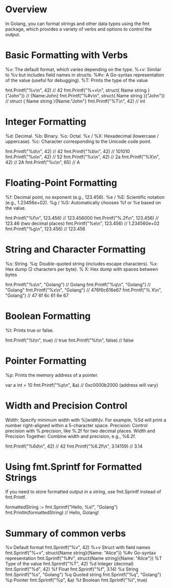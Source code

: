 # Overview
In Golang, you can format strings and other data types using the fmt package, which provides a variety of verbs and options to control the output.

# Basic Formatting with Verbs
%v: The default format, which varies depending on the type.
%+v: Similar to %v but includes field names in structs.
%#v: A Go-syntax representation of the value (useful for debugging).
%T: Prints the type of the value

fmt.Printf("%v\n", 42)             // 42
fmt.Printf("%+v\n", struct{ Name string }{"John"}) // {Name:John}
fmt.Printf("%#v\n", struct{ Name string }{"John"}) // struct { Name string }{Name:"John"}
fmt.Printf("%T\n", 42)             // int


# Integer Formatting
%d: Decimal.
%b: Binary.
%o: Octal.
%x / %X: Hexadecimal (lowercase / uppercase).
%c: Character corresponding to the Unicode code point.

fmt.Printf("%d\n", 42)      // 42
fmt.Printf("%b\n", 42)      // 101010
fmt.Printf("%o\n", 42)      // 52
fmt.Printf("%x\n", 42)      // 2a
fmt.Printf("%X\n", 42)      // 2A
fmt.Printf("%c\n", 65)      // A

# Floating-Point Formatting
%f: Decimal point, no exponent (e.g., 123.456).
%e / %E: Scientific notation (e.g., 1.23456e+02).
%g / %G: Automatically chooses %f or %e based on the value.

fmt.Printf("%f\n", 123.456)    // 123.456000
fmt.Printf("%.2f\n", 123.456)  // 123.46 (two decimal places)
fmt.Printf("%e\n", 123.456)    // 1.234560e+02
fmt.Printf("%g\n", 123.456)    // 123.456

# String and Character Formatting
%s: String.
%q: Double-quoted string (includes escape characters).
%x: Hex dump (2 characters per byte).
% X: Hex dump with spaces between bytes

fmt.Printf("%s\n", "Golang")         // Golang
fmt.Printf("%q\n", "Golang")         // "Golang"
fmt.Printf("%x\n", "Golang")         // 476f6c616e67
fmt.Printf("% X\n", "Golang")        // 47 6f 6c 61 6e 67

# Boolean Formatting
%t: Prints true or false.

fmt.Printf("%t\n", true)   // true
fmt.Printf("%t\n", false)  // false

# Pointer Formatting
%p: Prints the memory address of a pointer.

var a int = 10
fmt.Printf("%p\n", &a)  // 0xc0000b2000 (address will vary)

# Width and Precision Control
Width: Specify minimum width with %[width]v. For example, %5d will print a number right-aligned within a 5-character space.
Precision: Control precision with %.precision, like %.2f for two decimal places.
Width and Precision Together: Combine width and precision, e.g., %6.2f.

fmt.Printf("%6d\n", 42)        //     42
fmt.Printf("%6.2f\n", 3.14159) //   3.14

# Using fmt.Sprintf for Formatted Strings

If you need to store formatted output in a string, use fmt.Sprintf instead of fmt.Printf.

formattedString := fmt.Sprintf("Hello, %s!", "Golang")
fmt.Println(formattedString)  // Hello, Golang!

# Summary of common verbs
%v	Default format	             fmt.Sprintf("%v", 42)
%+v	Struct with field names	     fmt.Sprintf("%+v", struct{Name string}{Name: "Alice"})
%#v	Go-syntax representation	 fmt.Sprintf("%#v", struct{Name string}{Name: "Alice"})
%T	Type of the value	         fmt.Sprintf("%T", 42)
%d	Integer (decimal)	         fmt.Sprintf("%d", 42)
%f	Float	                     fmt.Sprintf("%f", 3.14)
%s	String	                     fmt.Sprintf("%s", "Golang")
%q	Quoted string	             fmt.Sprintf("%q", "Golang")
%p	Pointer	                     fmt.Sprintf("%p", &a)
%t	Boolean	                     fmt.Sprintf("%t", true)

